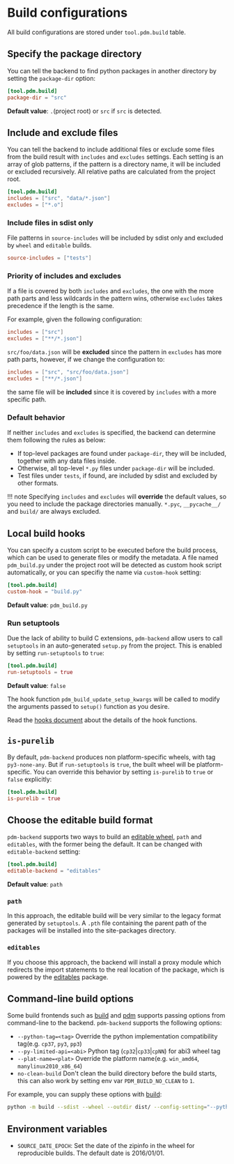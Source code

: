 # Build configurations

All build configurations are stored under `tool.pdm.build` table.

## Specify the package directory

You can tell the backend to find python packages in another directory by setting the `package-dir` option:

```toml
[tool.pdm.build]
package-dir = "src"
```

**Default value**: `.`(project root) or `src` if `src` is detected.

## Include and exclude files

You can tell the backend to include additional files or exclude some files from the build result with `includes` and `excludes` settings.
Each setting is an array of glob patterns, if the pattern is a directory name, it will be included or excluded recursively. All relative paths
are calculated from the project root.

```toml
[tool.pdm.build]
includes = ["src", "data/*.json"]
excludes = ["*.o"]
```

### Include files in sdist only

File patterns in `source-includes` will be included by sdist only and excluded by `wheel` and `editable` builds.

```toml
source-includes = ["tests"]
```

### Priority of includes and excludes

If a file is covered by both `includes` and `excludes`, the one with the more path parts and less wildcards in the pattern wins,
otherwise `excludes` takes precedence if the length is the same.

For example, given the following configuration:

```toml
includes = ["src"]
excludes = ["**/*.json"]
```

`src/foo/data.json` will be **excluded** since the pattern in `excludes` has more path parts, however, if we change the configuration to:

```toml
includes = ["src", "src/foo/data.json"]
excludes = ["**/*.json"]
```

the same file will be **included** since it is covered by `includes` with a more specific path.

### Default behavior

If neither `includes` and `excludes` is specified, the backend can determine them following the rules as below:

- If top-level packages are found under `package-dir`, they will be included, together with any data files inside.
- Otherwise, all top-level `*.py` files under `package-dir` will be included.
- Test files under `tests`, if found, are included by sdist and excluded by other formats.

!!! note
    Specifying `includes` and `excludes` will **override** the default values, so you need to include the package directories manually.
    `*.pyc`, `__pycache__/` and `build/` are always excluded.


## Local build hooks

You can specify a custom script to be executed before the build process, which can be used to generate files or modify the metadata.
A file named `pdm_build.py` under the project root will be detected as custom hook script automatically, or you can specifiy the name
via `custom-hook` setting:

```toml
[tool.pdm.build]
custom-hook = "build.py"
```

**Default value**: `pdm_build.py`

### Run setuptools

Due the lack of ability to build C extensions, `pdm-backend` allow users to call `setuptools` in an auto-generated `setup.py` from the
project. This is enabled by setting `run-setuptools` to `true`:

```toml
[tool.pdm.build]
run-setuptools = true
```

**Default value**: `false`

The hook function `pdm_build_update_setup_kwargs` will be called to modify the arguments passed to `setup()` function as you desire.

Read the [hooks document](./hooks.md) about the details of the hook functions.

## `is-purelib`

By default, `pdm-backend` produces non platform-specific wheels, with tag `py3-none-any`. But if `run-setuptools` is `true`, the built wheel
will be platform-specific. You can override this behavior by setting `is-purelib` to `true` or `false` explicitly:

```toml
[tool.pdm.build]
is-purelib = true
```

## Choose the editable build format

`pdm-backend` supports two ways to build an [editable wheel][PEP 660], `path` and `editables`, with the former being the default. It can be changed with `editable-backend` setting:

[PEP 660]: https://www.python.org/dev/peps/pep-0660/

```toml
[tool.pdm.build]
editable-backend = "editables"
```

**Default value**: `path`

### `path`

In this approach, the editable build will be very similar to the legacy format generated by `setuptools`. A `.pth` file containing the parent path of the packages will be installed into the site-packages directory.

### `editables`

If you choose this approach, the backend will install a proxy module which redirects the import statements to the real location of the package, which is powered by the [editables] package.

[editables]: https://pypi.org/project/editables

## Command-line build options

Some build frontends such as [build] and [pdm] supports passing options from command-line to the backend. `pdm-backend` supports the following options:

- `--python-tag=<tag>` Override the python implementation compatibility tag(e.g. `cp37`, `py3`, `pp3`)
- `--py-limited-api=<abi>` Python tag (`cp32`|`cp33`|`cpNN`) for abi3 wheel tag
- `--plat-name=<plat>` Override the platform name(e.g. `win_amd64`, `manylinux2010_x86_64`)
- `no-clean-build` Don't clean the build directory before the build starts, this can also work by setting env var `PDM_BUILD_NO_CLEAN` to `1`.

For example, you can supply these options with [build]:

```bash
python -m build --sdist --wheel --outdir dist/ --config-setting="--python-tag=cp37" --config-setting="--plat-name=win_amd64"
```

## Environment variables

- `SOURCE_DATE_EPOCH`: Set the date of the zipinfo in the wheel for reproducible builds. The default date is 2016/01/01.

[build]: https://pypi.org/project/build
[pdm]: https://pypi.org/project/pdm
